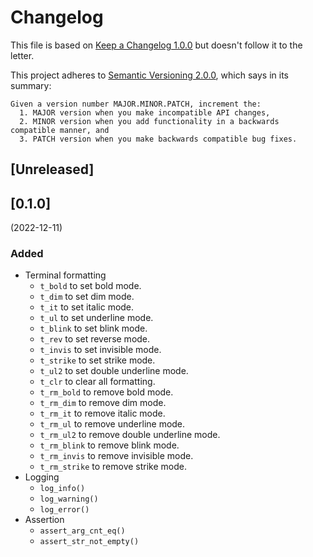 # Changelog

This file is based on [Keep a Changelog 1.0.0](https://keepachangelog.com/en/1.0.0/) but
doesn't follow it to the letter.

This project adheres to [Semantic Versioning 2.0.0](https://semver.org/spec/v2.0.0.html),
which says in its summary:

    Given a version number MAJOR.MINOR.PATCH, increment the:
      1. MAJOR version when you make incompatible API changes,
      2. MINOR version when you add functionality in a backwards compatible manner, and
      3. PATCH version when you make backwards compatible bug fixes.

## [Unreleased]

## [0.1.0]

(2022-12-11)

### Added

- Terminal formatting
  - `t_bold` to set bold mode.
  - `t_dim` to set dim mode.
  - `t_it` to set italic mode.
  - `t_ul` to set underline mode.
  - `t_blink` to set blink mode.
  - `t_rev` to set reverse mode.
  - `t_invis` to set invisible mode.
  - `t_strike` to set strike mode.
  - `t_ul2` to set double underline mode.
  - `t_clr` to clear all formatting.
  - `t_rm_bold` to remove bold mode.
  - `t_rm_dim` to remove dim mode.
  - `t_rm_it` to remove italic mode.
  - `t_rm_ul` to remove underline mode.
  - `t_rm_ul2` to remove double underline mode.
  - `t_rm_blink` to remove blink mode.
  - `t_rm_invis` to remove invisible mode.
  - `t_rm_strike` to remove strike mode.
- Logging
  - `log_info()`
  - `log_warning()`
  - `log_error()`
- Assertion
  - `assert_arg_cnt_eq()`
  - `assert_str_not_empty()`
